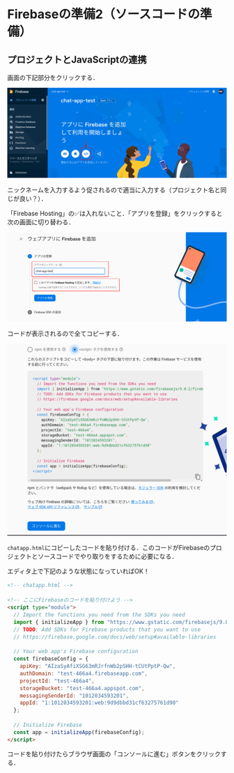# Firebaseの準備2（ソースコードの準備）

## プロジェクトとJavaScriptの連携

画面の下記部分をクリックする．

![Webアプリ追加](./img/20210616122043.png)

ニックネームを入力するよう促されるので適当に入力する（プロジェクト名と同じが良い？）．

「Firebase Hosting」の✅は入れないこと．「アプリを登録」をクリックすると次の画面に切り替わる．

![ニックネーム設定](./img/20210616122207.png)

コードが表示されるので全てコピーする．

![コードコピー](./img/20210921105725.png)

`chatapp.html`にコピーしたコードを貼り付ける．このコードがFirebaseのプロジェクトとソースコードでやり取りをするために必要になる．

エディタ上で下記のような状態になっていればOK！

```html
<!-- chatapp.html -->

<!-- ここにFirebaseのコードを貼り付けよう -->
<script type="module">
  // Import the functions you need from the SDKs you need
  import { initializeApp } from "https://www.gstatic.com/firebasejs/9.0.2/firebase-app.js";
  // TODO: Add SDKs for Firebase products that you want to use
  // https://firebase.google.com/docs/web/setup#available-libraries

  // Your web app's Firebase configuration
  const firebaseConfig = {
    apiKey: "AIzaSyAfiXSG63mRJrfnWb2pSHH-tCUtPptP-Qw",
    authDomain: "test-466a4.firebaseapp.com",
    projectId: "test-466a4",
    storageBucket: "test-466a4.appspot.com",
    messagingSenderId: "1012034593201",
    appId: "1:1012034593201:web:9d9dbbd31cf63275761d90"
  };

  // Initialize Firebase
  const app = initializeApp(firebaseConfig);
</script>

```

コードを貼り付けたらブラウザ画面の「コンソールに進む」ボタンをクリックする．